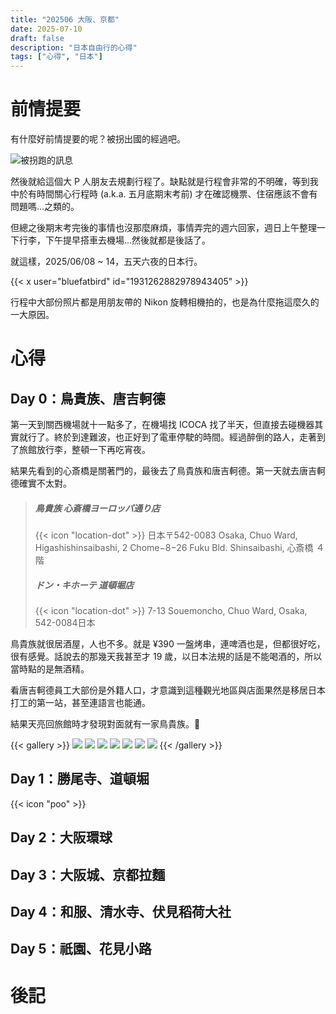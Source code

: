 ```yaml
---
title: "202506 大阪、京都"
date: 2025-07-10
draft: false
description: "日本自由行的心得"
tags: ["心得", "日本"]
---
```

# 前情提要

有什麼好前情提要的呢？被拐出國的經過吧。

![被拐跑的訊息](Screenshot%202025-07-15%20at%2015.05.57.png "被拐跑的訊息")

然後就給這個大 P 人朋友去規劃行程了。缺點就是行程會非常的不明確，等到我中於有時間關心行程時 (a.k.a. 五月底期末考前) 才在確認機票、住宿應該不會有問題嗎…之類的。

但總之後期末考完後的事情也沒那麼麻煩，事情弄完的週六回家，週日上午整理一下行李，下午提早搭車去機場…然後就都是後話了。

就這樣，2025/06/08 ~ 14，五天六夜的日本行。

{{< x user="bluefatbird" id="1931262882978943405" >}}

行程中大部份照片都是用朋友帶的 Nikon 旋轉相機拍的，也是為什麼拖這麼久的一大原因。

# 心得

## Day 0：鳥貴族、唐吉軻德

第一天到關西機場就十一點多了，在機場找 ICOCA 找了半天，但直接去碰機器其實就行了。終於到達難波，也正好到了電車停駛的時間。經過醉倒的路人，走著到了旅館放行李，整頓一下再吃宵夜。

結果先看到的心斎橋是關著門的，最後去了鳥貴族和唐吉軻德。第一天就去唐吉軻德確實不太對。

> ##### 鳥貴族 心斎橋ヨーロッパ通り店
> {{< icon "location-dot" >}} 日本〒542-0083 Osaka, Chuo Ward, Higashishinsaibashi, 2 Chome−8−26 Fuku Bld. Shinsaibashi, 心斎橋 ４階
> ##### ドン・キホーテ 道頓堀店
> {{< icon "location-dot" >}} 7-13 Souemoncho, Chuo Ward, Osaka, 542-0084日本

鳥貴族就很居酒屋，人也不多。就是 ¥390 一盤烤串，連啤酒也是，但都很好吃，很有感覺。話說去的那幾天我甚至才 19 歲，以日本法規的話是不能喝酒的，所以當時點的是無酒精。

看唐吉軻德員工大部份是外籍人口，才意識到這種觀光地區與店面果然是移居日本打工的第一站，甚至連語言也能通。

結果天亮回旅館時才發現對面就有一家鳥貴族。🙂

{{< gallery >}}
  <img src="day-0/IMG20250609015359.jpg" class="grid-w33" />
  <img src="day-0/250715_1.jpg" class="grid-w33" />
  <img src="day-0/250715_2.jpg" class="grid-w33" />
  <img src="day-0/250715_3.jpg" class="grid-w33" />
  <img src="day-0/IMG20250609021512.jpg" class="grid-w33" />
  <img src="day-0/IMG20250609030942.jpg" class="grid-w33" />
  <img src="day-0/250701_1.jpg" class="grid-w33" />
{{< /gallery >}}

## Day 1：勝尾寺、道頓堀

{{< icon "poo" >}}

## Day 2：大阪環球

## Day 3：大阪城、京都拉麵

## Day 4：和服、清水寺、伏見稻荷大社

## Day 5：祇園、花見小路

# 後記